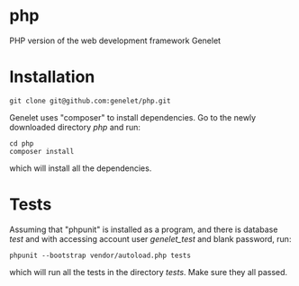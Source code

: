 # php
PHP version of the web development framework Genelet

# Installation
```
git clone git@github.com:genelet/php.git
```
Genelet uses "composer" to install dependencies. Go to the newly downloaded directory _php_ and run:
```
cd php
composer install
```
which will install all the dependencies.

# Tests

Assuming that "phpunit" is installed as a program, and there is database _test_ and with accessing account user *genelet_test* and blank password, run:
```
phpunit --bootstrap vendor/autoload.php tests
```
which will run all the tests in the directory _tests_. Make sure they all passed.
